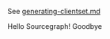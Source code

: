 See [generating-clientset.md](https://git.k8s.io/community/contributors/devel/sig-api-machinery/generating-clientset.md)

Hello Sourcegraph!
Goodbye
